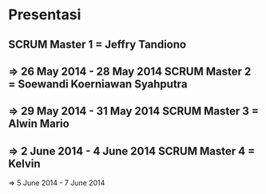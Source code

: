 Presentasi
==========
SCRUM Master 1 = Jeffry Tandiono
----------
=> 26 May 2014 - 28 May 2014
SCRUM Master 2 = Soewandi Koerniawan Syahputra
----------
=> 29 May 2014 - 31 May 2014
SCRUM Master 3 = Alwin Mario
----------
=> 2 June 2014 - 4 June 2014
SCRUM Master 4 = Kelvin
----------
=> 5 June 2014 - 7 June 2014

